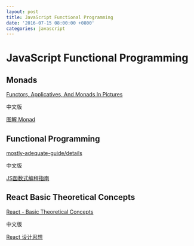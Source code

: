 ```yaml
---
layout: post
title: JavaScript Functional Programming
date: '2016-07-15 08:00:00 +0800'
categories: javascript
---
```


# JavaScript Functional Programming

## Monads

[Functors, Applicatives, And Monads In Pictures](http://adit.io/posts/2013-04-17-functors,_applicatives,_and_monads_in_pictures.html)

中文版

[图解 Monad](http://www.ruanyifeng.com/blog/2015/07/monad.html)

## Functional Programming

[mostly-adequate-guide/details](https://drboolean.gitbooks.io/mostly-adequate-guide/content/)

中文版

[JS函数式编程指南](https://www.gitbook.com/book/llh911001/mostly-adequate-guide-chinese/details)

## React Basic Theoretical Concepts

[React - Basic Theoretical Concepts](https://github.com/reactjs/react-basic)

中文版

[React 设计思想](https://github.com/react-guide/react-basic)
